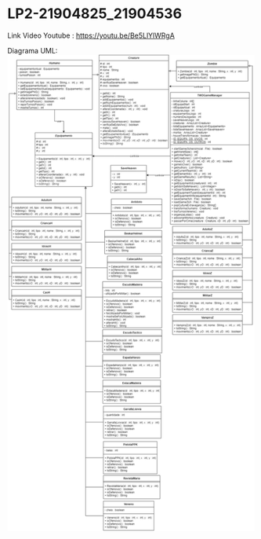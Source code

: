 # LP2-21904825_21904536
Link Video Youtube : https://youtu.be/Be5LlYlWRgA

Diagrama UML:
![](diagrama.png?raw=true "Diagrama UML")
